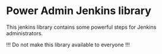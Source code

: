 # Power Admin Jenkins library

This jenkins library contains some powerful steps for Jenkins administrators.

!!! Do not make this library available to everyone !!!
